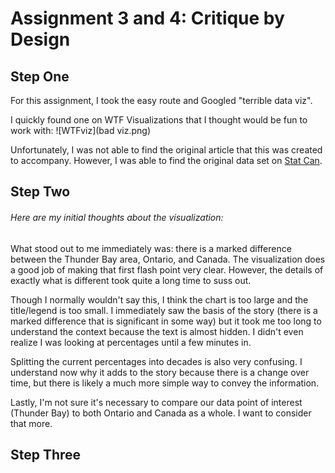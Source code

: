 # Assignment 3 and 4: Critique by Design

## Step One
For this assignment, I took the easy route and Googled "terrible data viz". 

I quickly found one on WTF Visualizations that I thought would be fun to work with: 
![WTFviz](bad viz.png)

Unfortunately, I was not able to find the original article that this was created to accompany. However, I was able to find the original data set on [Stat Can](https://www12.statcan.gc.ca/census-recensement/2016/dp-pd/prof/details/page.cfm?Lang=E&Geo1=CMACA&Code1=595&Geo2=PR&Code2=35&SearchText=ontario&SearchType=Begins&SearchPR=01&B1=Immigration%20and%20citizenship&TABID=1&type=0). 

## Step Two
###### Here are my initial thoughts about the visualization: 
What stood out to me immediately was:  there is a marked difference between the Thunder Bay area, Ontario, and Canada. The visualization does a good job of making that first flash point very clear. However, the details of exactly what is different took quite a long time to suss out. 

Though I normally wouldn't say this, I think the chart is too large and the title/legend is too small. I immediately saw the basis of the story (there is a marked difference that is significant in some way) but it took me too long to understand the context because the text is almost hidden. I didn't even realize I was looking at percentages until a few minutes in. 

Splitting the current percentages into decades is also very confusing. I understand now why it adds to the story because there is a change over time, but there is likely a much more simple way to convey the information. 

Lastly, I'm not sure it's necessary to compare our data point of interest (Thunder Bay) to both Ontario and Canada as a whole. I want to consider that more. 

## Step Three
